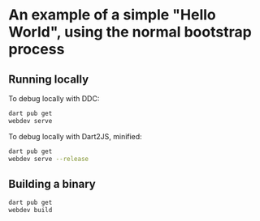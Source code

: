 # An example of a simple "Hello World", using the normal bootstrap process

## Running locally

To debug locally with DDC:

```bash
dart pub get
webdev serve
```

To debug locally with Dart2JS, minified:

```bash
dart pub get
webdev serve --release
```

## Building a binary

```bash
dart pub get
webdev build
```
